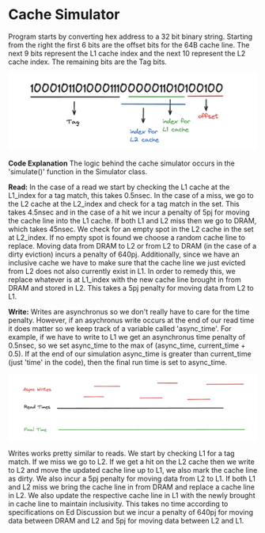 # Cache Simulator

Program starts by converting hex address to a 32 bit binary string. Starting from the right the first 6 bits are the offset bits for the 64B cache line. The next 9 bits represent the L1 cache index and the next 10 represent the L2 cache index. The remaining bits are the Tag bits.

![Image Alt Text](bits.png)

**Code Explanation**
The logic behind the cache simulator occurs in the 'simulate()' function in the Simulator class.

**Read:**
In the case of a read we start by checking the L1 cache at the L1_index for a tag match, this takes 0.5nsec. In the case of a miss, we go to the L2 cache at the L2_index and check for a tag match in the set. This takes 4.5nsec and in the case of a hit we incur a penalty of 5pj for moving the cache line into the L1 cache. If both L1 and L2 miss then we go to DRAM, which takes 45nsec. We check for an empty spot in the L2 cache in the set at L2_index. If no empty spot is found we choose a random cache line to replace. Moving data from DRAM to L2 or from L2 to DRAM (in the case of a dirty eviction) incurs a penalty of 640pj. Additionally, since we have an inclusive cache we have to make sure that the cache line we just evicted from L2 does not also currently exist in L1. In order to remedy this, we replace whatever is at L1_index with the new cache line brought in from DRAM and stored in L2. This takes a 5pj penalty for moving data from L2 to L1. 

**Write:**
Writes are asynchronus so we don't really have to care for the time penalty. However, if an asychronus write occurs at the end of our read time it does matter so we keep track of a variable called 'async_time'. For example, if we have to write to L1 we get an asynchronus time penalty of 0.5nsec, so we set async_time to the max of (async_time, current_time + 0.5). If at the end of our simulation async_time is greater than current_time (just 'time' in the code), then the final run time is set to async_time.

![Image Alt Text](times.png)

Writes works pretty similar to reads. We start by checking L1 for a tag match. If we miss we go to L2. If we get a hit on the L2 cache then we write to L2 and move the updated cache line up to L1, we also mark the cache line as dirty. We also incur a 5pj penalty for moving data from L2 to L1. If both L1 and L2 miss we bring the cache line in from DRAM and replace a cache line in L2. We also update the respective cache line in L1 with the newly brought in cache line to maintain inclusivity. This takes no time according to specifications on Ed Discussion but we incur a penalty of 640pj for moving data between DRAM and L2 and 5pj for moving data between L2 and L1.
